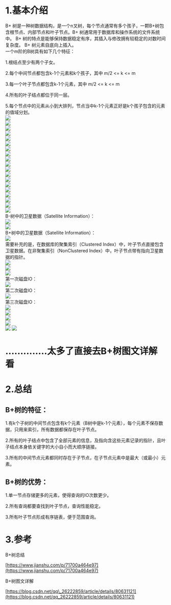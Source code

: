 # 1.基本介绍

B+ 树是一种树数据结构，是一个n叉树，每个节点通常有多个孩子，一颗B+树包含根节点、内部节点和叶子节点。B+ 树通常用于数据库和操作系统的文件系统中。 B+ 树的特点是能够保持数据稳定有序，其插入与修改拥有较稳定的对数时间复杂度。 B+ 树元素自底向上插入。  
一个m阶的B树具有如下几个特征：

1.根结点至少有两个子女。

2.每个中间节点都包含k-1个元素和k个孩子，其中 m/2 &lt;= k &lt;= m

3.每一个叶子节点都包含k-1个元素，其中 m/2 &lt;= k &lt;= m

4.所有的叶子结点都位于同一层。

5.每个节点中的元素从小到大排列，节点当中k-1个元素正好是k个孩子包含的元素的值域分划。  
![](/static/image/17a0c4f672b34e668a0cd2eb214c117d_th.png)  
![](/static/image/c56155c2131e45b0bf69f9ae6cba056e_th.png)  
![](/static/image/164ce3d2504c4d63945e134ca6752a2c_th.png)  
![](/static/image/891ad19fb4294e9293fdca83e8e34616_th.png)  
![](/static/image/eb790f08a02a4bcbbc7cf3f3f8a95d4d_th.png)  
![](/static/image/ff571cfd72ab4a068ce0867b0e450de8_th.png)  
![](/static/image/d4430eb5e5ef42008b1facec51636dbb_th.png)  
![](/static/image/358025867be14bb99bf8806b98e774d9_th.png)  
![](/static/image/034a86d6e1d94c798e63ab144955c0f6_th.png)  
![](/static/image/86f732dd90b74be3bf9494859fa78d66_th.png)  
![](/static/image/0611ff5a5103461e843ab627f8821419_th.png)  
![](/static/image/adada4999fdd48d4937f5f14c0eb7792_th.png)  
![](/static/image/afffda21578b4d8a90cbdea4976fb5b6_th.png)  
![](/static/image/29583d49358e41fa9c2fbc5169fb7d14_th.png)  
![](/static/image/04eb120cd1e04d3a94c2482abc7deb96_th.png)  
![](/static/image/3ce28ba0a2bd426ebebac9603f728603_th.png)  
![](/static/image/3bd2b4220a0f4d1887e2943a729c40a1_th.png)  
![](/static/image/664e36a4da0f45fcaf6e18b68d36a0b4_th.png)  
![](/static/image/514d587fa73746978200aca252837a44_th.png)  
B-树中的卫星数据（Satellite Information）：  
![](/static/image/36efa69561dc4043a17d550133e13a6c_th.png)  
![](/static/image/c3a519a9a9e8456d9be41e69709bafaf_th.png)  
B+树中的卫星数据（Satellite Information）：  
![](/static/image/d8ae1b14e9bf4b1890146eb803ee9795_th.png)  
需要补充的是，在数据库的聚集索引（Clustered Index）中，叶子节点直接包含卫星数据。在非聚集索引（NonClustered Index）中，叶子节点带有指向卫星数据的指针。  
![](/static/image/7a52624e7add4033bb49c3aa5632a681_th.png)  
![](/static/image/0ae1d08ece1e4daeac37361e86b3d6a6_th.png)  
![](/static/image/32ad0e6237624d718bb9a5346e37792e_th.png)  
第一次磁盘IO：  
![](/static/image/6808907785b84be09d8c6b7c8acb5d2a_th.png)  
第二次磁盘IO：  
![](/static/image/0193eedf3a5b47129340e2b6c654ef72_th.png)  
第三次磁盘IO：  
![](/static/image/68553d369a304d798116f432247c6e3f_th.png)  
![](/static/image/3830300c15bf41f8a2c8fdf8d163fa5b_th.png)  
![](/static/image/baaed98d8fca4fb9806400651953f92d_th.png)  
![](/static/image/99d5067451ec486dbccc37611ff3747c_th.png)  
![](/static/image/7522d2811b5340a7a9b222bc14ba7276_th.png)
![](/static/image/169def080e8e47a68fc4fdce3451337a_th.png)
# ..............太多了直接去B+树图文详解看

# 2.总结

## B+树的特征：

1.有k个子树的中间节点包含有k个元素（B树中是k-1个元素），每个元素不保存数据，只用来索引，所有数据都保存在叶子节点。

2.所有的叶子结点中包含了全部元素的信息，及指向含这些元素记录的指针，且叶子结点本身依关键字的大小自小而大顺序链接。

3.所有的中间节点元素都同时存在于子节点，在子节点元素中是最大（或最小）元素。

## B+树的优势：

1.单一节点存储更多的元素，使得查询的IO次数更少。

2.所有查询都要查找到叶子节点，查询性能稳定。

3.所有叶子节点形成有序链表，便于范围查询。

# 3.参考

B+树总结

[https://www.jianshu.com/p/71700a464e97](https://www.jianshu.com/p/71700a464e97)

B+树图文详解

[https://blog.csdn.net/qq\_26222859/article/details/80631121](https://blog.csdn.net/qq_26222859/article/details/80631121)

